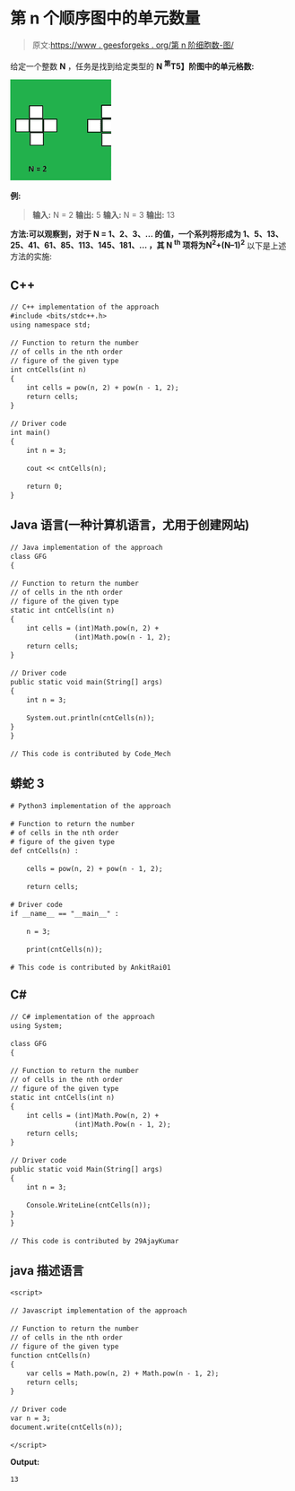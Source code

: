 # 第 n 个顺序图中的单元数量

> 原文:[https://www . geesforgeks . org/第 n 阶细胞数-图/](https://www.geeksforgeeks.org/number-of-cells-in-the-nth-order-figure/)

给定一个整数 **N** ，任务是找到给定类型的 **N <sup>第</sup>T5】阶图中的单元格数:** 

![](img/39c24dcaaee3d4a718d4e73624a42d76.png)

**例:**

> **输入:** N = 2
> **输出:** 5
> **输入:** N = 3
> **输出:** 13

**方法:**可以观察到，对于 **N = 1、2、3、…** 的值，一个系列将形成为 **1、5、13、25、41、61、85、113、145、181、…** ，其 **N <sup>th</sup>** 项将为**N<sup>2</sup>+(N–1)<sup>2</sup>**
以下是上述方法的实施:

## C++

```
// C++ implementation of the approach
#include <bits/stdc++.h>
using namespace std;

// Function to return the number
// of cells in the nth order
// figure of the given type
int cntCells(int n)
{
    int cells = pow(n, 2) + pow(n - 1, 2);
    return cells;
}

// Driver code
int main()
{
    int n = 3;

    cout << cntCells(n);

    return 0;
}
```

## Java 语言(一种计算机语言，尤用于创建网站)

```
// Java implementation of the approach
class GFG
{

// Function to return the number
// of cells in the nth order
// figure of the given type
static int cntCells(int n)
{
    int cells = (int)Math.pow(n, 2) +
                (int)Math.pow(n - 1, 2);
    return cells;
}

// Driver code
public static void main(String[] args)
{
    int n = 3;

    System.out.println(cntCells(n));
}
}

// This code is contributed by Code_Mech
```

## 蟒蛇 3

```
# Python3 implementation of the approach

# Function to return the number
# of cells in the nth order
# figure of the given type
def cntCells(n) :

    cells = pow(n, 2) + pow(n - 1, 2);

    return cells;

# Driver code
if __name__ == "__main__" :

    n = 3;

    print(cntCells(n));

# This code is contributed by AnkitRai01
```

## C#

```
// C# implementation of the approach
using System;

class GFG
{

// Function to return the number
// of cells in the nth order
// figure of the given type
static int cntCells(int n)
{
    int cells = (int)Math.Pow(n, 2) +
                (int)Math.Pow(n - 1, 2);
    return cells;
}

// Driver code
public static void Main(String[] args)
{
    int n = 3;

    Console.WriteLine(cntCells(n));
}
}

// This code is contributed by 29AjayKumar
```

## java 描述语言

```
<script>

// Javascript implementation of the approach

// Function to return the number
// of cells in the nth order
// figure of the given type
function cntCells(n)
{
    var cells = Math.pow(n, 2) + Math.pow(n - 1, 2);
    return cells;
}

// Driver code
var n = 3;
document.write(cntCells(n));

</script>
```

**Output:** 

```
13
```